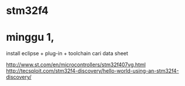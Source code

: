 # stm32f4

# minggu 1,
install eclipse + plug-in + toolchain
cari data sheet

http://www.st.com/en/microcontrollers/stm32f407vg.html
http://tecsploit.com/stm32f4-discovery/hello-world-using-an-stm32f4-discovery/
